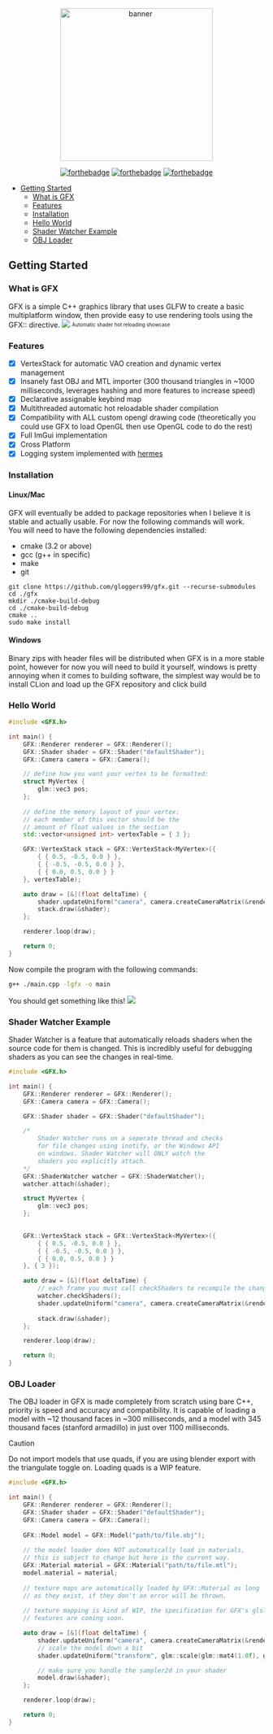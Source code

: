 

<div align="center">

<img src="assets/gfx.png" alt="banner" width="300">

<br />

[![forthebadge](https://forthebadge.com/images/badges/made-with-c-plus-plus.svg)](https://forthebadge.com)
[![forthebadge](https://forthebadge.com/images/badges/powered-by-black-magic.svg)](https://forthebadge.com)
[![forthebadge](https://forthebadge.com/images/badges/designed-in-etch-a-sketch.svg)](https://forthebadge.com)
</div>

<!--toc:start-->
- [Getting Started](#getting-started)
  - [What is GFX](#what-is-gfx)
  - [Features](#features)
  - [Installation](#installation)
  - [Hello World](#hello-world)
  - [Shader Watcher Example](#shader-watcher-example)
  - [OBJ Loader](#obj-loader)
<!--toc:end-->

## Getting Started
### What is GFX
GFX is a simple C++ graphics library that uses GLFW to create a basic multiplatform window, then provide easy to use rendering tools using the GFX:: directive.
![](assets/shaderwatchertest.gif)
<sub><sup>Automatic shader hot reloading showcase</sup></sub>
### Features
- [X] VertexStack for automatic VAO creation and dynamic vertex management
- [X] Insanely fast OBJ and MTL importer (300 thousand triangles in ~1000 milliseconds, leverages hashing and more features to increase speed)
- [X] Declarative assignable keybind map
- [X] Multithreaded automatic hot reloadable shader compilation
- [X] Compatibility with ALL custom opengl drawing code (theoretically you could use GFX to load OpenGL then use OpenGL code to do the rest)
- [X] Full ImGui implementation
- [X] Cross Platform
- [X] Logging system implemented with [hermes](https://github.com/gloggers99/hermes)
### Installation
#### Linux/Mac
GFX will eventually be added to package repositories when I believe it is stable and actually usable. For now the following commands will work.  
You will need to have the following dependencies installed:
- cmake (3.2 or above)
- gcc (g++ in specific)
- make
- git
```shell
git clone https://github.com/gloggers99/gfx.git --recurse-submodules
cd ./gfx
mkdir ./cmake-build-debug
cd ./cmake-build-debug
cmake ..
sudo make install
```
#### Windows
Binary zips with header files will be distributed when GFX is in a more stable point, however for now you will need to build it yourself, windows is pretty annoying when it comes to building software, the simplest way would be to install CLion and load up the GFX repository and click build
### Hello World
```cpp
#include <GFX.h>

int main() {
    GFX::Renderer renderer = GFX::Renderer();
    GFX::Shader shader = GFX::Shader("defaultShader");
    GFX::Camera camera = GFX::Camera();

    // define how you want your vertex to be formatted:
    struct MyVertex {
        glm::vec3 pos;
    };
    
    // define the memory layout of your vertex:
    // each member of this vector should be the 
    // amount of float values in the section
    std::vector<unsigned int> vertexTable = { 3 };

    GFX::VertexStack stack = GFX::VertexStack<MyVertex>({
        { { 0.5, -0.5, 0.0 } },
        { { -0.5, -0.5, 0.0 } },
        { { 0.0, 0.5, 0.0 } }
    }, vertexTable);

    auto draw = [&](float deltaTime) {
        shader.updateUniform("camera", camera.createCameraMatrix(&renderer));
        stack.draw(&shader);
    };

    renderer.loop(draw);

    return 0;
}
```
Now compile the program with the following commands:
```bash
g++ ./main.cpp -lgfx -o main
```
You should get something like this!
![](assets/helloworld.png)
### Shader Watcher Example
Shader Watcher is a feature that automatically reloads shaders when the source code for them is changed. This is incredibly useful for debugging shaders as you can see the changes in real-time.
```cpp
#include <GFX.h>

int main() {
    GFX::Renderer renderer = GFX::Renderer();
    GFX::Camera camera = GFX::Camera();

    GFX::Shader shader = GFX::Shader("defaultShader");

    /*
        Shader Watcher runs on a seperate thread and checks 
        for file changes using inotify, or the Windows API 
        on windows. Shader Watcher will ONLY watch the 
        shaders you explicitly attach.
    */
    GFX::ShaderWatcher watcher = GFX::ShaderWatcher();
    watcher.attach(&shader);

    struct MyVertex {
        glm::vec3 pos;
    };
    

    GFX::VertexStack stack = GFX::VertexStack<MyVertex>({
        { { 0.5, -0.5, 0.0 } },
        { { -0.5, -0.5, 0.0 } },
        { { 0.0, 0.5, 0.0 } }
    }, { 3 });

    auto draw = [&](float deltaTime) {
        // each frame you must call checkShaders to recompile the changed shaders.
        watcher.checkShaders();
        shader.updateUniform("camera", camera.createCameraMatrix(&renderer));
        
        stack.draw(&shader);
    };

    renderer.loop(draw);

    return 0;
}
```
### OBJ Loader
The OBJ loader in GFX is made completely from scratch using bare C++, priority is speed and accuracy and compatibility. It is capable of loading a model with ~12 thousand faces in ~300 milliseconds, and a model with 345 thousand faces (stanford armadillo) in just over 1100 milliseconds. 
> [!CAUTION]
> Do not import models that use quads, if you are using blender export with the triangulate toggle on. Loading quads is a WIP feature.
```cpp
#include <GFX.h>

int main() {
    GFX::Renderer renderer = GFX::Renderer();
    GFX::Shader shader = GFX::Shader("defaultShader");
    GFX::Camera camera = GFX::Camera();
    
    GFX::Model model = GFX::Model("path/to/file.obj");
    
    // the model loader does NOT automatically load in materials, 
    // this is subject to change but here is the current way.
    GFX::Material material = GFX::Material("path/to/file.mtl");
    model.material = material;
    
    // texture maps are automatically loaded by GFX::Material as long 
    // as they exist, if they don't an error will be thrown.
    
    // texture mapping is kind of WIP, the specification for GFX's glsl
    // features are coming soon.

    auto draw = [&](float deltaTime) {
        shader.updateUniform("camera", camera.createCameraMatrix(&renderer));
        // scale the model down a bit
        shader.updateUniform("transform", glm::scale(glm::mat4(1.0f), glm::vec3(0.1f, 0.1f, 0.1f)));

        // make sure you handle the sampler2d in your shader
        model.draw(&shader);
    };

    renderer.loop(draw);

    return 0;
}
```
